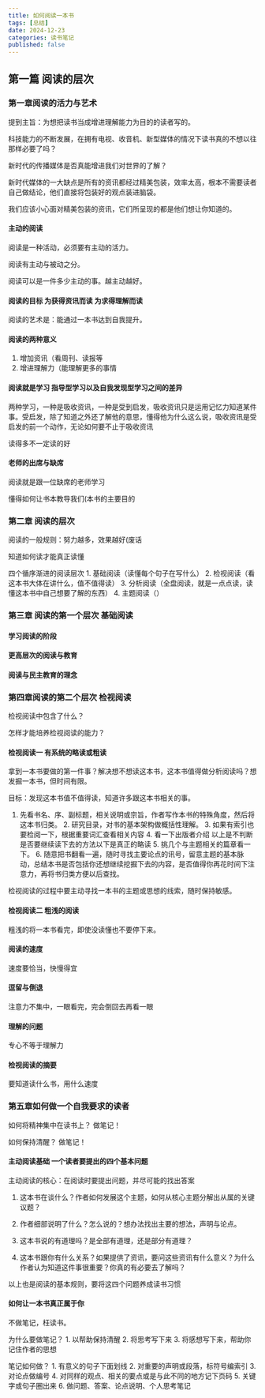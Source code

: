 ```yaml
---
title: 如何阅读一本书
tags: [总结]
date: 2024-12-23
categories: 读书笔记
published: false
---
```


## 第一篇 阅读的层次

### 第一章阅读的活力与艺术

提到主旨：为想把读书当成增进理解能力为目的的读者写的。

科技能力的不断发展，在拥有电视、收音机、新型媒体的情况下读书真的不想以往那样必要了吗？

新时代的传播媒体是否真能增进我们对世界的了解？

新时代媒体的一大缺点是所有的资讯都经过精美包装，效率太高，根本不需要读者自己做结论，他们直接将包装好的观点装进脑袋。

我们应该小心面对精美包装的资讯，它们所呈现的都是他们想让你知道的。

#### 主动的阅读

阅读是一种活动，必须要有主动的活力。

阅读有主动与被动之分。

阅读可以是一件多少主动的事。越主动越好。

#### 阅读的目标 为获得资讯而读 为求得理解而读

阅读的艺术是：能通过一本书达到自我提升。

#### 阅读的两种意义

1. 增加资讯（看周刊、读报等
2. 增进理解力（能理解更多的事情

#### 阅读就是学习 指导型学习以及自我发现型学习之间的差异

两种学习，一种是吸收资讯，一种是受到启发，吸收资讯只是运用记忆力知道某件事。受启发，除了知道之外还了解他的意思，懂得他为什么这么说，吸收资讯是受启发的前一个动作，无论如何要不止于吸收资讯

读得多不一定读的好

#### 老师的出席与缺席

阅读就是跟一位缺席的老师学习

懂得如何让书本教导我们(本书的主要目的

### 第二章 阅读的层次

阅读的一般规则：努力越多，效果越好(废话

知道如何读才能真正读懂

四个循序渐进的阅读层次
    1. 基础阅读（读懂每个句子在写什么）
    2. 检视阅读（看这本书大体在讲什么，值不值得读）
    3. 分析阅读（全盘阅读，就是一点点读，读懂这本书中自己想要了解的东西）
    4. 主题阅读（）

### 第三章 阅读的第一个层次 基础阅读

#### 学习阅读的阶段

#### 更高层次的阅读与教育

#### 阅读与民主教育的理念

### 第四章阅读的第二个层次 检视阅读

检视阅读中包含了什么？

怎样才能培养检视阅读的能力？

#### 检视阅读一 有系统的略读或粗读

拿到一本书要做的第一件事？解决想不想读这本书，这本书值得做分析阅读吗？想发掘一本书，但时间有限。

目标：发现这本书值不值得读，知道许多跟这本书相关的事。

   1. 先看书名、序、副标题，相关说明或宗旨，作者写作本书的特殊角度，然后将这本书归类。
    2. 研究目录，对书的基本架构做概括性理解。
    3. 如果有索引也要检阅一下，根据重要词汇查看相关内容
    4. 看一下出版者介绍
    以上是不判断是否要继续读下去的方法以下是真正的略读
    5. 挑几个与主题相关的篇章看一下。
    6. 随意把书翻看一遍，随时寻找主要论点的讯号，留意主题的基本脉动，总结本书是否包括你还想继续挖掘下去的内容，是否值得你再花时间下注意力，再将书归类方便以后查找。

检视阅读的过程中要主动寻找一本书的主题或思想的线索，随时保持敏感。

#### 检视阅读二 粗浅的阅读

粗浅的将一本书看完，即使没读懂也不要停下来。

#### 阅读的速度

速度要恰当，快慢得宜

#### 逗留与倒退

注意力不集中，一眼看完，完会倒回去再看一眼

#### 理解的问题

专心不等于理解力

#### 检视阅读的摘要

要知道读什么书，用什么速度

### 第五章如何做一个自我要求的读者

如何将精神集中在读书上？ 做笔记！

如何保持清醒？ 做笔记！

#### 主动阅读基础 一个读者要提出的四个基本问题

主动阅读的核心：在阅读时要提出问题，并尽可能的找出答案

1. 这本书在谈什么？作者如何发展这个主题，如何从核心主题分解出从属的关键议题？

2. 作者细部说明了什么？怎么说的？想办法找出主要的想法，声明与论点。

3. 这本书说的有道理吗？是全部有道理，还是部分有道理？

4. 这本书跟你有什么关系？如果提供了资讯，要问这些资讯有什么意义？为什么作者认为知道这件事很重要？你真的有必要去了解吗？

以上也是阅读的基本规则，要将这四个问题养成读书习惯

#### 如何让一本书真正属于你

不做笔记，枉读书。

为什么要做笔记？
    1. 以帮助保持清醒
    2. 将思考写下来
    3. 将感想写下来，帮助你记住作者的思想

笔记如何做？
    1. 有意义的句子下面划线
    2. 对重要的声明或段落，标符号编索引
    3. 对论点做编号
    4. 对同样的观点、相关的要点或是与此不同的地方记下页码
    5. 关键字或句子圈出来
    6. 做问题、答案、论点说明、个人思考笔记
